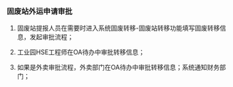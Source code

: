 ### 固废站外运申请审批

1.	固废站提报人员在需要时进入系统固废转移-固废站转移功能填写固废转移信息，发起审批流程；

2.	工业园HSE工程师在OA待办中审批转移信息；
	
3.	如果是外卖审批流程，外卖部门在OA待办中审批转移信息；系统通知财务部门；
